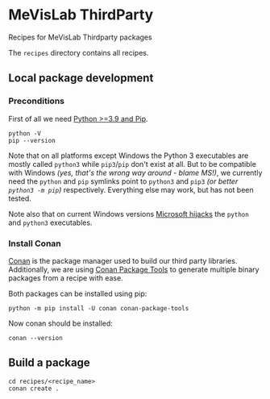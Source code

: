 # MeVisLab ThirdParty

Recipes for MeVisLab Thirdparty packages

The `recipes` directory contains all recipes.

## Local package development

### Preconditions

First of all we need [Python >=3.9 and Pip](https://www.python.org/).

```
python -V
pip --version
```

Note that on all platforms except Windows the Python 3 executables are mostly called `python3` while `pip3`/`pip` don't exist at all. But to be compatible with Windows _(yes, that's the wrong way around - blame MS!)_, we currently need the `python` and `pip` symlinks point to `python3` and `pip3` _(or better `python3 -m pip`)_ respectively.  Everything else may work, but has not been tested.

Note also that on current Windows versions [Microsoft hijacks](https://docs.microsoft.com/en-us/windows/python/faqs#why-does-running-pythonexe-open-the-microsoft-store) the `python` and `python3` executables.


### Install Conan

[Conan](https://conan.io) is the package manager used to build our third party libraries.
Additionally, we are using [Conan Package Tools](https://github.com/conan-io/conan-package-tools) to generate multiple binary packages from a recipe with ease.

Both packages can be installed using pip:
```
python -m pip install -U conan conan-package-tools
```

Now conan should be installed:
```
conan --version
```

## Build a package

```
cd recipes/<recipe_name>
conan create .
```
